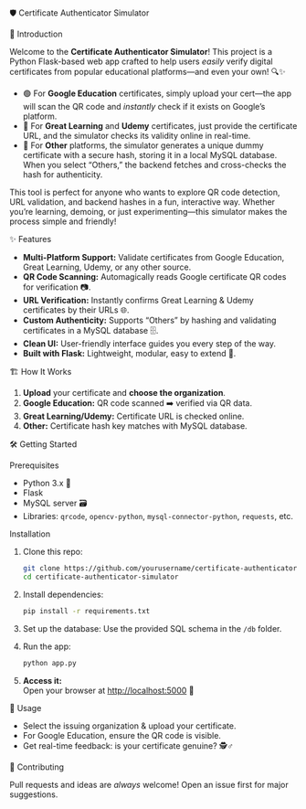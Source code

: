 🛡️ Certificate Authenticator Simulator

🚀 Introduction

Welcome to the **Certificate Authenticator Simulator**! This project is a Python Flask-based web app crafted to help users *easily* verify digital certificates from popular educational platforms—and even your own! 🔍✨

- 🟢 For **Google Education** certificates, simply upload your cert—the app will scan the QR code and *instantly* check if it exists on Google’s platform.
- 📄 For **Great Learning** and **Udemy** certificates, just provide the certificate URL, and the simulator checks its validity online in real-time.
- 🌟 For **Other** platforms, the simulator generates a unique dummy certificate with a secure hash, storing it in a local MySQL database. When you select “Others,” the backend fetches and cross-checks the hash for authenticity.

This tool is perfect for anyone who wants to explore QR code detection, URL validation, and backend hashes in a fun, interactive way. Whether you’re learning, demoing, or just experimenting—this simulator makes the process simple and friendly!

✨ Features

- **Multi-Platform Support:** Validate certificates from Google Education, Great Learning, Udemy, or any other source.
- **QR Code Scanning:** Automagically reads Google certificate QR codes for verification 📷.
- **URL Verification:** Instantly confirms Great Learning & Udemy certificates by their URLs 🌐.
- **Custom Authenticity:** Supports “Others” by hashing and validating certificates in a MySQL database 🗄️.
- **Clean UI:** User-friendly interface guides you every step of the way.
- **Built with Flask:** Lightweight, modular, easy to extend 🍰.

🏗️ How It Works

1. **Upload** your certificate and **choose the organization**.
2. **Google Education:** QR code scanned ➡️ verified via QR data.
3. **Great Learning/Udemy:** Certificate URL is checked online.
4. **Other:** Certificate hash key matches with MySQL database.

🛠️ Getting Started

Prerequisites

- Python 3.x 🐍
- Flask
- MySQL server 🗃️
- Libraries: `qrcode`, `opencv-python`, `mysql-connector-python`, `requests`, etc.

Installation

1. Clone this repo:
   ```bash
   git clone https://github.com/yourusername/certificate-authenticator-simulator.git
   cd certificate-authenticator-simulator
   ```

2. Install dependencies:
   ```bash
   pip install -r requirements.txt
   ```

3. Set up the database:
   Use the provided SQL schema in the `/db` folder.

4. Run the app:
   ```bash
   python app.py
   ```

5. **Access it:**  
   Open your browser at [http://localhost:5000](http://localhost:5000) 🚦

🎯 Usage

- Select the issuing organization & upload your certificate.
- For Google Education, ensure the QR code is visible.
- Get real-time feedback: is your certificate genuine? 🕵️♂️

🤝 Contributing

Pull requests and ideas are *always* welcome! Open an issue first for major suggestions.

